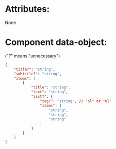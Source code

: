 # Attributes:
None

# Component data-object: 
("?" means "unnecessary")
```json
{
    "title?": "string",
    "subtitle?": "string",
    "items": [
		{
			"title": "string",
			"text": "string",
			"list?": {
				"tag?": "string", // "ol" or "ul"
				"items": [
					"string",
					"string",
					"string"
				]
			}
		}
	]
}
```